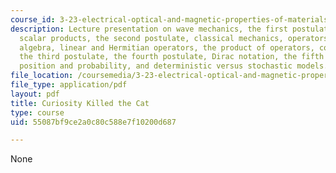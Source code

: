 ```yaml
---
course_id: 3-23-electrical-optical-and-magnetic-properties-of-materials-fall-2007
description: Lecture presentation on wave mechanics, the first postulate, normalization,
  scalar products, the second postulate, classical mechanics, operators, operator
  algebra, linear and Hermitian operators, the product of operators, commutators,
  the third postulate, the fourth postulate, Dirac notation, the fifth postulate,
  position and probability, and deterministic versus stochastic models.
file_location: /coursemedia/3-23-electrical-optical-and-magnetic-properties-of-materials-fall-2007/55087bf9ce2a0c80c588e7f10200d687_clean3.pdf
file_type: application/pdf
layout: pdf
title: Curiosity Killed the Cat
type: course
uid: 55087bf9ce2a0c80c588e7f10200d687

---
```

None